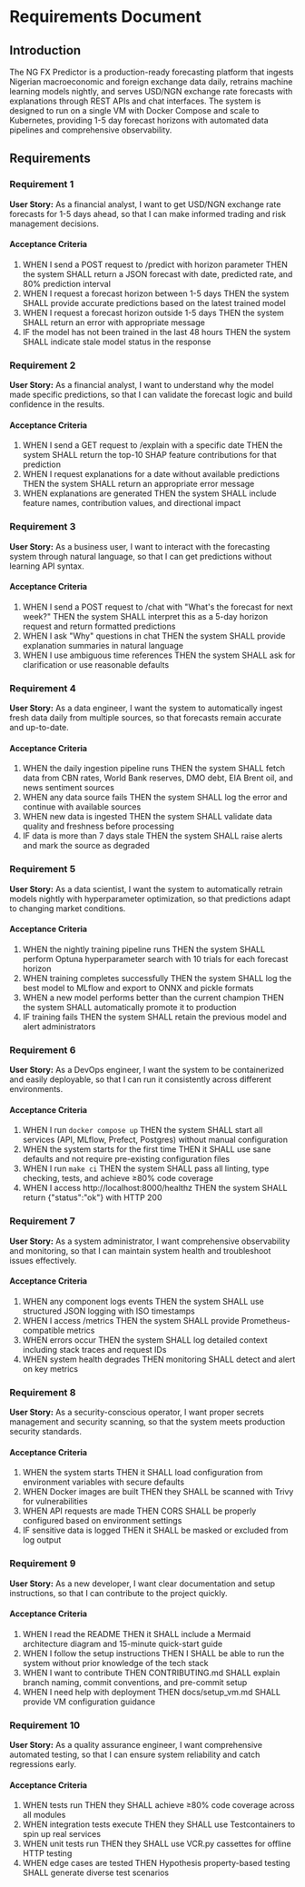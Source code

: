 # Requirements Document

## Introduction

The NG FX Predictor is a production-ready forecasting platform that ingests Nigerian macroeconomic and foreign exchange data daily, retrains machine learning models nightly, and serves USD/NGN exchange rate forecasts with explanations through REST APIs and chat interfaces. The system is designed to run on a single VM with Docker Compose and scale to Kubernetes, providing 1-5 day forecast horizons with automated data pipelines and comprehensive observability.

## Requirements

### Requirement 1

**User Story:** As a financial analyst, I want to get USD/NGN exchange rate forecasts for 1-5 days ahead, so that I can make informed trading and risk management decisions.

#### Acceptance Criteria

1. WHEN I send a POST request to /predict with horizon parameter THEN the system SHALL return a JSON forecast with date, predicted rate, and 80% prediction interval
2. WHEN I request a forecast horizon between 1-5 days THEN the system SHALL provide accurate predictions based on the latest trained model
3. WHEN I request a forecast horizon outside 1-5 days THEN the system SHALL return an error with appropriate message
4. IF the model has not been trained in the last 48 hours THEN the system SHALL indicate stale model status in the response

### Requirement 2

**User Story:** As a financial analyst, I want to understand why the model made specific predictions, so that I can validate the forecast logic and build confidence in the results.

#### Acceptance Criteria

1. WHEN I send a GET request to /explain with a specific date THEN the system SHALL return the top-10 SHAP feature contributions for that prediction
2. WHEN I request explanations for a date without available predictions THEN the system SHALL return an appropriate error message
3. WHEN explanations are generated THEN the system SHALL include feature names, contribution values, and directional impact

### Requirement 3

**User Story:** As a business user, I want to interact with the forecasting system through natural language, so that I can get predictions without learning API syntax.

#### Acceptance Criteria

1. WHEN I send a POST request to /chat with "What's the forecast for next week?" THEN the system SHALL interpret this as a 5-day horizon request and return formatted predictions
2. WHEN I ask "Why" questions in chat THEN the system SHALL provide explanation summaries in natural language
3. WHEN I use ambiguous time references THEN the system SHALL ask for clarification or use reasonable defaults

### Requirement 4

**User Story:** As a data engineer, I want the system to automatically ingest fresh data daily from multiple sources, so that forecasts remain accurate and up-to-date.

#### Acceptance Criteria

1. WHEN the daily ingestion pipeline runs THEN the system SHALL fetch data from CBN rates, World Bank reserves, DMO debt, EIA Brent oil, and news sentiment sources
2. WHEN any data source fails THEN the system SHALL log the error and continue with available sources
3. WHEN new data is ingested THEN the system SHALL validate data quality and freshness before processing
4. IF data is more than 7 days stale THEN the system SHALL raise alerts and mark the source as degraded

### Requirement 5

**User Story:** As a data scientist, I want the system to automatically retrain models nightly with hyperparameter optimization, so that predictions adapt to changing market conditions.

#### Acceptance Criteria

1. WHEN the nightly training pipeline runs THEN the system SHALL perform Optuna hyperparameter search with 10 trials for each forecast horizon
2. WHEN training completes successfully THEN the system SHALL log the best model to MLflow and export to ONNX and pickle formats
3. WHEN a new model performs better than the current champion THEN the system SHALL automatically promote it to production
4. IF training fails THEN the system SHALL retain the previous model and alert administrators

### Requirement 6

**User Story:** As a DevOps engineer, I want the system to be containerized and easily deployable, so that I can run it consistently across different environments.

#### Acceptance Criteria

1. WHEN I run `docker compose up` THEN the system SHALL start all services (API, MLflow, Prefect, Postgres) without manual configuration
2. WHEN the system starts for the first time THEN it SHALL use sane defaults and not require pre-existing configuration files
3. WHEN I run `make ci` THEN the system SHALL pass all linting, type checking, tests, and achieve ≥80% code coverage
4. WHEN I access http://localhost:8000/healthz THEN the system SHALL return {"status":"ok"} with HTTP 200

### Requirement 7

**User Story:** As a system administrator, I want comprehensive observability and monitoring, so that I can maintain system health and troubleshoot issues effectively.

#### Acceptance Criteria

1. WHEN any component logs events THEN the system SHALL use structured JSON logging with ISO timestamps
2. WHEN I access /metrics THEN the system SHALL provide Prometheus-compatible metrics
3. WHEN errors occur THEN the system SHALL log detailed context including stack traces and request IDs
4. WHEN system health degrades THEN monitoring SHALL detect and alert on key metrics

### Requirement 8

**User Story:** As a security-conscious operator, I want proper secrets management and security scanning, so that the system meets production security standards.

#### Acceptance Criteria

1. WHEN the system starts THEN it SHALL load configuration from environment variables with secure defaults
2. WHEN Docker images are built THEN they SHALL be scanned with Trivy for vulnerabilities
3. WHEN API requests are made THEN CORS SHALL be properly configured based on environment settings
4. IF sensitive data is logged THEN it SHALL be masked or excluded from log output

### Requirement 9

**User Story:** As a new developer, I want clear documentation and setup instructions, so that I can contribute to the project quickly.

#### Acceptance Criteria

1. WHEN I read the README THEN it SHALL include a Mermaid architecture diagram and 15-minute quick-start guide
2. WHEN I follow the setup instructions THEN I SHALL be able to run the system without prior knowledge of the tech stack
3. WHEN I want to contribute THEN CONTRIBUTING.md SHALL explain branch naming, commit conventions, and pre-commit setup
4. WHEN I need help with deployment THEN docs/setup_vm.md SHALL provide VM configuration guidance

### Requirement 10

**User Story:** As a quality assurance engineer, I want comprehensive automated testing, so that I can ensure system reliability and catch regressions early.

#### Acceptance Criteria

1. WHEN tests run THEN they SHALL achieve ≥80% code coverage across all modules
2. WHEN integration tests execute THEN they SHALL use Testcontainers to spin up real services
3. WHEN unit tests run THEN they SHALL use VCR.py cassettes for offline HTTP testing
4. WHEN edge cases are tested THEN Hypothesis property-based testing SHALL generate diverse test scenarios